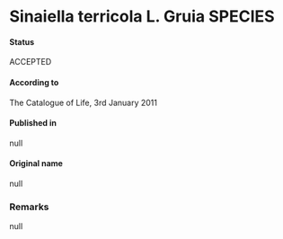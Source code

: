 # Sinaiella terricola L. Gruia SPECIES

#### Status
ACCEPTED

#### According to
The Catalogue of Life, 3rd January 2011

#### Published in
null

#### Original name
null

### Remarks
null